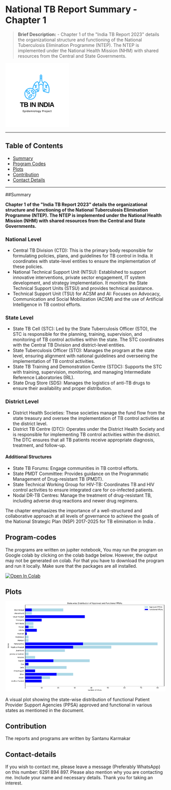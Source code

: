 # National TB Report Summary - Chapter 1
> **Brief Description:** - Chapter 1 of the "India TB Report 2023" details the organizational structure and functioning of the National Tuberculosis Elimination Programme (NTEP). The NTEP is implemented under the National Health Mission (NHM) with shared resources from the Central and State Governments.
> 
![Project Logo](TBIndia.png)

---

## Table of Contents

- [Summary](#summary)
- [Program Codes ](#program-codes)
- [Plots](#plots)
- [Contribution](#contributipn)
- [Contact Details](#contact-details)

---

##Summary

**Chapter 1 of the "India TB Report 2023" details the organizational structure and functioning of the National Tuberculosis Elimination Programme (NTEP). The NTEP is implemented under the National Health Mission (NHM) with shared resources from the Central and State Governments.**

### National Level
- Central TB Division (CTD): This is the primary body responsible for formulating policies, plans, and guidelines for TB control in India. It coordinates with state-level entities to ensure the implementation of these policies.
- National Technical Support Unit (NTSU): Established to support innovative interventions, private sector engagement, IT system development, and strategy implementation. It monitors the State Technical Support Units (STSU) and provides technical assistance.
- Technical Support Unit (TSU) for ACSM and AI: Focuses on Advocacy, Communication and Social Mobilization (ACSM) and the use of Artificial Intelligence in TB control efforts.

### State Level
- State TB Cell (STC): Led by the State Tuberculosis Officer (STO), the STC is responsible for the planning, training, supervision, and monitoring of TB control activities within the state. The STC coordinates with the Central TB Division and district-level entities.
- State Tuberculosis Officer (STO): Manages the program at the state level, ensuring alignment with national guidelines and overseeing the implementation of TB control activities.
- State TB Training and Demonstration Centre (STDC): Supports the STC with training, supervision, monitoring, and managing Intermediate Reference Laboratories (IRL).
- State Drug Store (SDS): Manages the logistics of anti-TB drugs to ensure their availability and proper distribution.

### District Level
- District Health Societies: These societies manage the fund flow from the state treasury and oversee the implementation of TB control activities at the district level.
- District TB Centre (DTC): Operates under the District Health Society and is responsible for implementing TB control activities within the district. The DTC ensures that all TB patients receive appropriate diagnosis, treatment, and follow-up.

#### Additional Structures
- State TB Forums: Engage communities in TB control efforts.
- State PMDT Committee: Provides guidance on the Programmatic Management of Drug-resistant TB (PMDT).
- State Technical Working Group for HIV-TB: Coordinates TB and HIV control activities to ensure integrated care for co-infected patients.
- Nodal DR-TB Centres: Manage the treatment of drug-resistant TB, including adverse drug reactions and newer drug regimens.

The chapter emphasizes the importance of a well-structured and collaborative approach at all levels of governance to achieve the goals of the National Strategic Plan (NSP) 2017-2025 for TB elimination in India .

## Program-codes


The programs are written on jupiter notebook, You may run the program on Google colab by clicking on the colab badge below. However, the output may not be generated on colab. For that you have to download the program and run it locally. Make sure that the packages are all installed.

[![Open In Colab](https://colab.research.google.com/assets/colab-badge.svg)](https://colab.research.google.com/github/fromsantanu/NTBRS-Chapter-1/blob/main/NTBRS-Chapter-1.ipynb)

## Plots

![Program Output](output.png)

A visual plot showing the state-wise distribution of functional Patient Provider Support Agencies (PPSA) approved and functional in various states as mentioned in the document.

## Contribution

The reports and programs are written by Santanu Karmakar

## Contact-details

If you wish to contact me, please leave a message (Preferably WhatsApp) on this number: 6291 894 897.
Please also mention why you are contacting me. Include your name and necessary details.
Thank you for taking an interest.
